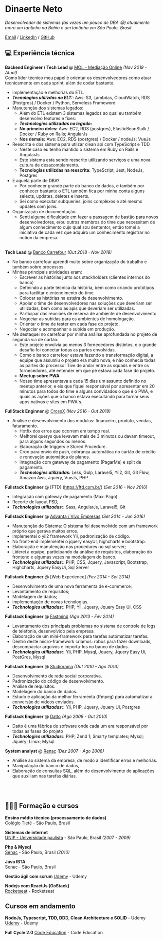 # Dinaerte Neto

_Desenvolvedor de sistemas (as vezes um pouco de DBA 😀) atualmente moro um tantinho na Bahia e um tantinho em São Paulo, Brasil_ <br>

[Email](mailto:dinaerteneto@gmail.com) / [LinkedIn](https://www.linkedin.com/in/dinaerteneto/) / [GitHub](https://github.com/dinaerteneto/)

## 💻 Experiência técnica

**Backend Engineer / Tech Lead** @ [MOL - Mediação Online](https://www.mediacaonline.com//) _(Nov 2019 - Atual)_ <br>
Como líder técnico meu papel é orientar os desenvolvedores como atuar tecnicamente em cada sprint, além de codar bastante.
  - Implementação e melhorias do ETL.
  - **_Tecnologias utilizdas no ELT:_**: Aws: S3, Lambdas, CloudWatch,  RDS (Postgres) / Docker / Python, Serveless Frameword
  - Manutenção dos sistemas legados:
    - Além do ETL existem 3 sistemas legados ao qual eu também desenvolvo features e fixes:
    - **_Technologies utilizadas no legado:_**
    - **No primeiro deles:** Aws: EC2, RDS (postgres), ElasticBeanStalk / Docker / Ruby on Rails; AngularJs
    - **Nos demais:** Aws: EC2, RDS (postgres) / Docker / nodeJs; VueJs
  - Reescrita e dos sistema para utilzar clean api com TypeScript e TDD
    - Neste caso eu tenho mantido o sistema em Ruby on Rails e AngularJs
    - Este sistema esta sendo reescrito utilizando serviços e uma nova cultura de desacomplamento.
    - **Tecnologias utilizdas na reescrita:** TypeScript, Jest, NodeJs, Postgres
  - E aquela parte de DBA?
    - Por conhecer grande parte do banco de dados, e também por conhecer bastante o ETL também fica por minha conta alguns selects, updates, deletes e inserts.
    - Sei como executar subqueries, joins complexos e até mesmo updates com joins.
  - Organização de documentação
    - Senti alguma dificuldade em fazer a passagem de bastão para novos desenvolvedores, e/ou outros membros do time que necessitam de algum conhecimento cujo qual sou dententor, então tomei a iniciativa de cada vez que adquiro um conhecimento registrar no notion da empresa.
<br><br>

**Tech Lead** @ [Banco Carrefour](https://www.carrefoursolucoes.com.br/) _(Out 2018 - Nov 2019)_ <br>
  - No banco carrefour aprendi muito sobre organização do trabalho e também sobre processos.
  - Minhas principais atividades eram:
    - Escrever as histórias junto aos stackholders (clientes internos do banco)
    - Definindo a parte técnica da história, bem como criando protótipos para facilitar o entendimento do time.
    - Colocar as histórias na esteira de desenvolvimento.
    - Apoiar o time de desenvolvedores nas soluções que deveriam ser utilizadas, bem como as apis que deveriam ser utilizadas.
    - Participar das reuniões de reserva de ambiente de desenvolvimento.
    - Negociar as subidas para os ambientes de homologação.
    - Orientar o time de tester em cada fase do projeto.
    - Negociar e acompanhar a subida em produção.
  - Me destaquei no carrefour por minha análise aprofundada no projeto de segunda via de cartão.
    - Este projeto envolvia ao menos 3 fornecedores distintos, e o grande desafio foi conectar todas as partes envolvidas.
    - Como o banco carrefour estava fazendo a transformação digital, a equipe que assumiu o projeto era muito nova, e não conhecia todas as partes do processo!
Tive de andar entre as squads e entre os fornecedores, até entender em que pé estava cada fase do projeto.
    - **Meetup sobre PWA**
    - Nosso time apresentava a cada 15 dias um assunto definido no meetup anterior, e eis que fiquei responsável por apresentar em 20 minutos para todos do time e alguns convidados o que é o PWA, e quais as ações que o banco estava executando para tornar seus apps nativos e sites em PWA´s.
    
**FullStack Enginner** @ [CrossX](http://appcrossx.com/) _(Nov 2016 - Out 2018)_ <br>
  - Análise e desenvolvimento dos módulos: financeiro, produto, vendas, faturamento.
	  - Hotfix dos erros que ocorrem em tempo real.
	  - Melhorei querys que levavam mais de 3 minutos ou davam timeout, para alguns segundos ou menos.
	  - Elaboração de triggers e Stored Procedure.
	  - Cron para envio de push, cobrança automática no cartão de crédito e renovação automática de planos.
	  - Integração com gateway de pagamento (PagarMe) e split de pagamento.
	  - **_Technologies utilizadas:_** Less, Gulp, Laravel5, Yii2, Git, Git Flow, Amazon Aws, Jquery, VueJs, PHP 

**Fullstack Enginner** @ [FTD] (https://ftd.com.br/) _(Set 2016 - Nov 2016)_ <br>
  - Integração com gateway de pagamento (Maxi Pago)
  - Recorte de layout PSD, 
  - **_Technologies utilizadas:_:** Sass, AngularJs, Laravel5, Git

**Fullstack Enginner** @ [Advanta / Vivo Empresas](http://www.advanta.com.br/) _(Set 2014 - Jun 2016)_ <br>
  - Manutenção do Sistema: O sistema foi desenvolvido com um framework próprio que gerava muitos erros.
  - Implementei o yii2 framework Yii, padronização de código.
  - No front-end implementei o jquery easyUI, highcharts e bootstrap.
  - Elaboração e manutenção nas procedures no sql server;
  - Liderei a equipe, participando da análise de requisitos, elaboração do frontend e algumas vezes na modelagem do banco.
  - **_Technologies utilizadas:_:** PHP, CSS, Jquery, Javascript, Bootstrap, Highcharts, Jquery EasyUi, Sql Server

**Fullstack Enginner** @ [Web Experience] _(Fev 2014 - Set 2014)_ <br>
  - Desenvolvimento de uma nova ferramenta de e-commerce; 
  - Levantamento de requisitos; 			
  - Modelagem de dados; 
  - Implementação de novas tecnologias.
  - **_Technologies utilizadas:_:** PHP, Yii, Jquery, Jquery Easy Ui, CSS

**Fullstack Enginner** @ [Fastmind](http://www.fastmind.com.br) _(Ago 2013 - Fev 2014)_ <br>
  - Levantamento dos principais problemas no sistema de controle de logs de telefonia, desenvolvido pela empresa.
  - Elaboração de um mini-framework para tarefas automatizar tarefas.
  - Dentro deste micro-framework criamos: robos para fazer downloads, descompactar arquivos e importa-los no banco de dados.
  - **_Technologies utilizadas:_:** Yii, PHP, Mysql, Jquery, Jquery Easy Ui, PostGres, Mysql

**Fullstack Enginner** @ [Studiorama](http://www.studiorama.com.br) _(Out 2010 - Ago 2013)_ <br>
  - Desenvolvimento de rede social corporativa.
  - Padronização do código de desenvolvimento.
  - Análise de requisitos.
  - Modelagem do banco de dados.
  - Estudo e aplicação da melhor ferramenta (ffmpeg) para automatizar a conversão de vídeos enviados.
  - **_Technologies utilizadas:_:** Yii, PHP, Jquery, Jquery Ui, Postgres

**Fullstack Enginner** @ [Datto](http://www.datto.com.br) _(Ago 2008 - Out 2010)_ <br>
  - Datto é uma fábrica de software onde cada um era responsável por todas as fases do projeto
  - **_Technologies utilizadas:_:** PHP; Zend 1; Smarty templates; Mysql; Jquery; Linux; Mysql

**System analyst** @ [Renac](http://www.renac.com.br) _(Dez 2007 - Ago 2008)_ <br>
  - Análise ao sistema da empresa, de modo a identificar erros e melhorias. 
  - Manipulação do banco de dados, 
  - Elaboração de consultas SQL, além do desenvolvimento de aplicações que auxiliam nas tarefas diárias.

<br><br>

## 👩🏼‍🎓 Formação e cursos

**Ensino médio técnico (processamento de dados)**<br>
[Colégio Tietê](http://www.colegiotiete.com.br/) - São Paulo, Brasil <br>

**Sistemas de internet**<br>
[UNIP - Universidade paulista](https://www.unip.com.br/) - São Paulo, Brasil _(2007 - 2009)_ <br>

**Php & Mysql**<br>
[Senac](https://www.senac.edu.br/) - São Paulo, Brasil _(2010)_ <br>

**Java IBTA**<br>
[Senac](https://www.universia.net/) - São Paulo, Brasil <br>

**Gestão ágil com scrum**
[Udemy](https://www.udemy.com/course/gestao-projetos-agile-scrum-completo/) - Udemy <br>

**Nodejs com ReactJs (GoStack)** <br>
[Rocketseat](https://rocketseat.com.br/) - Rocketseat

## Cursos em andamento

**NodeJs, Typescript, TDD, DDD, Clean Architecture e SOLID** - Udemy <br>
[Udemy](https://www.udemy.com/course/tdd-com-mango) - Udemy

**Full Cycle 2.0**
[Code Education](https://code.education) - Code Education


